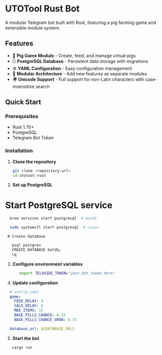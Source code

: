 # UTOTool Rust Bot

A modular Telegram bot built with Rust, featuring a pig farming game and extensible module system.

## Features

- 🐷 **Pig Game Module** - Create, feed, and manage virtual pigs
- 🗄️ **PostgreSQL Database** - Persistent data storage with migrations
- ⚙️ **YAML Configuration** - Easy configuration management
- 🔧 **Modular Architecture** - Add new features as separate modules
- 🌍 **Unicode Support** - Full support for non-Latin characters with case-insensitive search

## Quick Start

### Prerequisites

- Rust 1.70+
- PostgreSQL
- Telegram Bot Token

### Installation

1. **Clone the repository**
   ```bash
   git clone <repository-url>
   cd utotool-rust
   ```

2. **Set up PostgreSQL**
  # Start PostgreSQL service
   ```bash
     brew services start postgresql  # macOS
   ```
   ```bash
     sudo systemctl start postgresql  # Linux
   ```
     # Create database
  ```bash
     psql postgres
     CREATE DATABASE botdb;
     \q
  ```
3. **Configure environment variables**
   ```bash
      export TELOXIDE_TOKEN="your_bot_token_here"
   ```
4. **Update configuration**
```yaml
  # config.yaml
  game:
    FEED_DELAY: 4
    SALO_DELAY: 8
    MAX_ITEMS: 15
    BASE_PILLS_CHANCE: 0.33
    BASE_PILLS_CHANCE_GROW: 0.75

  database_url: ${DATABASE_URL}
```
5. **Start the bot**
```bash
   cargo run
```
